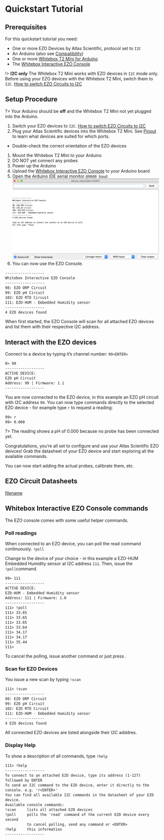 # <i class="fas fa-angle-double-right"></i> Quickstart Tutorial

## Prerequisites
For this quickstart tutorial you need:
* One or more EZO Devices by Atlas Scientific, protocol set to `I2C`
* An Arduino (also see [Compatibility](compatibility.md))
* One or more [Whitebox T2 Mini for Arduino](https://www.whiteboxes.ch/shop/t2-mini-mk2/)
* The [Whitebox Interactive EZO Console](https://github.com/whitebox-labs/whitebox-ezo-console/archive/main.zip ':target=_blank')

!> **I2C only** The Whitebox T2 Mini works with EZO devices in `I2C` mode only. Before using your EZO devices with the Whitebox T2 Mini, switch them to `I2C`. [How to switch EZO Circuits to I2C](protocols.md)

## Setup Procedure

?> Your Arduino should be **off** and the Whitebox T2 Mini not yet plugged into the Arduino.


1. Switch your EZO devices to `I2C`. [How to switch EZO Circuits to I2C](protocols.md)
1. Plug your Atlas Scientific devices into the Whitebox T2 Mini. See [Pinout](pinout.md) to learn what devices are suited for which ports.
 * Double-check the correct orientation of the EZO devices
1. Mount the Whitebox T2 Mini to your Arduino
1. DO NOT yet connect any probes
1. Power up the Arduino
1. Upload the [Whitebox Interactive EZO Console](https://github.com/whitebox-labs/whitebox-ezo-console/archive/main.zip ':target=_blank') to your Arduino board
1. Open the Arduino IDE serial monitor `@9600 baud` ![Whitebox Interactive EZO Console](_media/interactive-console-start.png)
1. You can now use the EZO Console.

```
------------------
Whitebox Interactive EZO Console
------------------
98: EZO ORP Circuit
99: EZO pH Circuit
102: EZO RTD Circuit
111: EZO-HUM - Embedded Humidity sensor
------------------
4 EZO devices found

```

When first started, the EZO Console will scan for all attached EZO devices and list them with their respective I2C address.


## Interact with the EZO devices
Connect to a device by typing it’s channel number: `99<ENTER>`

```
0> 99
------------------
ACTIVE DEVICE:
EZO pH Circuit
Address: 99 | Firmware: 1.1
------------------
```

You are now connected to the EZO device, in this example an EZO pH circuit with I2C address `99`. You can now type commands directly to the selected EZO device - for example type `r` to request a reading:
```
99> r
99> 0.000

```
?> The reading shows a pH of 0.000 because no probe has been connected yet.

Congratulations, you’re all set to configure and use your Atlas Scientific EZO deivces! Grab the datasheet of your EZO device and start exploring all the available commands.

You can now start adding the actual probes, calibrate them, etc.

## EZO Circuit Datasheets
[filename](../common/ezo-datasheets.md ':include')

## Whitebox Interactive EZO Console commands
The EZO console comes with some useful helper commands.

### Poll readings
When connected to an EZO device, you can poll the read command continuously.
`!poll`

Change to the device of your choice - in this example a EZO-HUM Embedded Humidity sensor at I2C address `111`. Then, issue the `!poll`command.

```
99> 111
------------------
ACTIVE DEVICE:
EZO-HUM - Embedded Humidity sensor
Address: 111 | Firmware: 1.0
------------------
111> !poll
111> 33.65
111> 33.65
111> 33.65
111> 33.64
111> 34.17
111> 34.17
111> 35.44
111>
```

To cancel the polling, issue another command or just press <ENTER>.

### Scan for EZO Devices
You issue a new scan by typing
`!scan`

```
111> !scan
------------------
98: EZO ORP Circuit
99: EZO pH Circuit
102: EZO RTD Circuit
111: EZO-HUM - Embedded Humidity sensor
------------------
4 EZO devices found
```
All connected EZO devices are listed alongside their I2C adddres.

### Display Help
To show a description of all commands, type
`!help`

```
111> !help
------------------
To connect to an attached EZO device, type its address (1-127) followed by ENTER
To send an I2C command to the EZO device, enter it directly to the console. e.g. 'r<ENTER>'
You can find all available I2C commands in the datasheet of your EZO device.
Available console commands:
!scan     lists all attached EZO devices
!poll     polls the 'read' command of the current EZO device every second
          to cancel polling, send any command or <ENTER>
!help     this information
------------------
```

